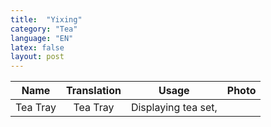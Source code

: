 ```yaml
---
title:  "Yixing"
category: "Tea"
language: "EN"
latex: false
layout: post
---
```


| Name      | Translation | Usage                          | Photo |
|:---------:|:-----------:|:------------------------------:|:-----:|
| Tea Tray  | Tea Tray    | Displaying tea set, 